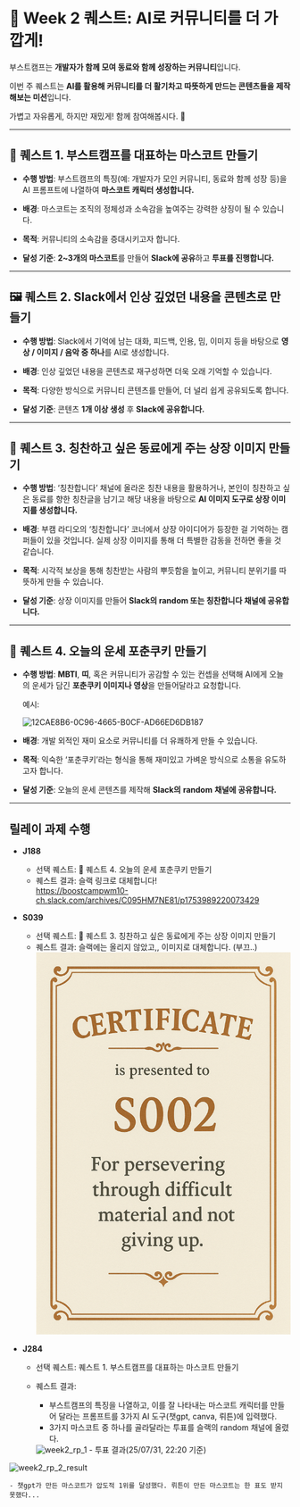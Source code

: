 # **🚀 Week 2 퀘스트: AI로 커뮤니티를 더 가깝게!**

부스트캠프는 **개발자가 함께 모여 동료와 함께 성장하는 커뮤니티**입니다.

이번 주 퀘스트는 **AI를 활용해 커뮤니티를 더 활기차고 따뜻하게 만드는 콘텐츠들을 제작해보는 미션**입니다.

가볍고 자유롭게, 하지만 재밌게! 함께 참여해봅시다. 🙌

---

## **🧩 퀘스트 1. 부스트캠프를 대표하는 마스코트 만들기**

- **수행 방법**:
  부스트캠프의 특징(예: 개발자가 모인 커뮤니티, 동료와 함께 성장 등)을 AI 프롬프트에 나열하여 **마스코트 캐릭터 생성합니다.**
  
- **배경**:
  마스코트는 조직의 정체성과 소속감을 높여주는 강력한 상징이 될 수 있습니다.
  
- **목적**:
  커뮤니티의 소속감을 증대시키고자 합니다.
  
- **달성 기준**:
  **2~3개의 마스코트**를 만들어 **Slack에 공유**하고 **투표를 진행합니다.**

---

## **🖼️ 퀘스트 2. Slack에서 인상 깊었던 내용을 콘텐츠로 만들기**

- **수행 방법**:
  Slack에서 기억에 남는 대화, 피드백, 인용, 밈, 이미지 등을 바탕으로
  **영상 / 이미지 / 음악 중 하나**를 AI로 생성합니다.
  
- **배경**:
  인상 깊었던 내용을 콘텐츠로 재구성하면 더욱 오래 기억할 수 있습니다.
  
- **목적**:
  다양한 방식으로 커뮤니티 콘텐츠를 만들어, 더 널리 쉽게 공유되도록 합니다.
  
- **달성 기준**:
  콘텐츠 **1개 이상 생성** 후 **Slack에 공유합니다.**

---

## **🏅 퀘스트 3. 칭찬하고 싶은 동료에게 주는 상장 이미지 만들기**

- **수행 방법**:
  ‘칭찬합니다’ 채널에 올라온 칭찬 내용을 활용하거나,
  본인이 칭찬하고 싶은 동료를 향한 칭찬글을 남기고
  해당 내용을 바탕으로 **AI 이미지 도구로 상장 이미지를 생성합니다.**
  
- **배경**:
  부캠 라디오의 ‘칭찬합니다’ 코너에서 상장 아이디어가 등장한 걸 기억하는 캠퍼들이 있을 것입니다. 실제 상장 이미지를 통해 더 특별한 감동을 전하면 좋을 것 같습니다.
  
- **목적**:
  시각적 보상을 통해 칭찬받는 사람의 뿌듯함을 높이고, 커뮤니티 분위기를 따뜻하게 만들 수 있습니다.
  
- **달성 기준**:
  상장 이미지를 만들어 **Slack의 random 또는 칭찬합니다 채널에 공유합니다.**

---

## **🥠 퀘스트 4. 오늘의 운세 포춘쿠키 만들기**

- **수행 방법**:
  **MBTI**, **띠**, 혹은 커뮤니티가 공감할 수 있는 컨셉을 선택해
  AI에게 오늘의 운세가 담긴 **포춘쿠키 이미지나 영상**을 만들어달라고 요청합니다.

  예시:
  
  <img width="512" height="512" alt="12CAE8B6-0C96-4665-B0CF-AD66ED6DB187" src="https://github.com/user-attachments/assets/cdab51a3-3a64-4d70-9b58-ab5947a16295" />

  
- **배경**:
  개발 외적인 재미 요소로 커뮤니티를 더 유쾌하게 만들 수 있습니다.
  
- **목적**:
  익숙한 ‘포춘쿠키’라는 형식을 통해 재미있고 가벼운 방식으로 소통을 유도하고자 합니다.

- **달성 기준**:
  오늘의 운세 콘텐츠를 제작해 **Slack의** **random** **채널에 공유합니다.**

---

## 릴레이 과제 수행

- **J188**
  - 선택 퀘스트: 🥠 퀘스트 4. 오늘의 운세 포춘쿠키 만들기
  - 퀘스트 결과: 슬랙 링크로 대체합니다!  
              https://boostcampwm10-ch.slack.com/archives/C095HM7NE81/p1753989220073429


- **S039**
  - 선택 퀘스트: 🏅 퀘스트 3. 칭찬하고 싶은 동료에게 주는 상장 이미지 만들기
  - 퀘스트 결과: 슬랙에는 올리지 않았고,, 이미지로 대체합니다. (부끄..)
    ![상장](contents/S039_상장.png)

- **J284**
  - 선택 퀘스트: 퀘스트 1. 부스트캠프를 대표하는 마스코트 만들기
  - 퀘스트 결과:
    - 부스트캠프의 특징을 나열하고, 이를 잘 나타내는 마스코트 캐릭터를 만들어 달라는 프롬프트를 3가지 AI 도구(챗gpt, canva, 뤼튼)에 입력했다.
    - 3가지 마스코트 중 하나를 골라달라는 투표를 슬랙의 random 채널에 올렸다.

    <img width="1100" height="675" alt="week2_rp_1" src="https://gist.github.com/user-attachments/assets/63300e66-e8ac-461b-a6b3-fbe860fcfd05" />
    - 투표 결과(25/07/31, 22:20 기준)
<img width="791" height="342" alt="week2_rp_2_result" src="https://gist.github.com/user-attachments/assets/f307efa7-f64c-4519-98aa-76ccfe3b4c21" />

    - 챗gpt가 만든 마스코트가 압도적 1위를 달성했다. 뤼튼이 만든 마스코트는 한 표도 받지 못했다...
